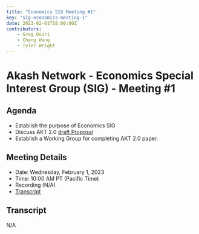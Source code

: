 ```yaml
---
title: "Economics SIG Meeting #1"
key: "sig-economics-meeting-1"
date: 2023-02-01T18:00:00Z
contributors:
    - Greg Osuri
    - Cheng Wang
    - Tyler Wright
---
```



# Akash Network - Economics Special Interest Group (SIG) - Meeting #1

## Agenda

* Establish the purpose of Economics SIG
* Discuss AKT 2.0 [draft Proposal](https://github.com/akash-network/community/blob/main/sig-economics/akt20-prop) 
* Establish a Working Group for completing AKT 2.0 paper.

## Meeting Details

- Date: Wednesday, February 1, 2023
- Time: 10:00 AM PT (Pacific Time)
- Recording (N/A)
- [Transcript](#transcript)

## Transcript
N/A
